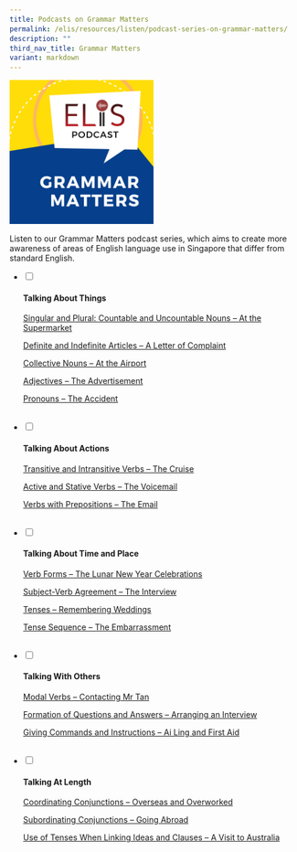```yaml
---
title: Podcasts on Grammar Matters
permalink: /elis/resources/listen/podcast-series-on-grammar-matters/
description: ""
third_nav_title: Grammar Matters
variant: markdown
---
```

<img src="/images/final-elis-series-podcast-artwork-2021-1.png" style="width:50%">
		 
Listen to our Grammar Matters podcast series, which aims to create more awareness of areas of English language use in Singapore that differ from standard English.


<ul class="jekyllcodex_accordion">
  <li>
    <input type="checkbox" id="accordion1">
    <label for="accordion1"><h4>   

Talking About Things</h4></label>
    <div><p><a href="/elis/resources/listen/singular-and-plural-countable-and-uncountable-nouns-at-the-supermarket">Singular and Plural: Countable and Uncountable Nouns – At the Supermarket</a></p>
			<p><a href="/elis/resources/listen/definite-and-indefinite-articles-a-letter-of-complaint"> Definite and Indefinite Articles – A Letter of Complaint</a></p>
			<p><a href="/elis/resources/listen/podcast-series-on-grammar-matters/collective-nouns-at-the-airport">Collective Nouns – At the Airport</a></p>
			<p><a href="/elis/resources/listen/podcast-series-on-grammar-matters/adjectives-the-advertisement">Adjectives – The Advertisement</a></p>
			<p><a href="/elis/resources/listen/podcast-series-on-grammar-matters/adjectives-the-advertisement">Pronouns – The Accident</a></p>
    </div>
	</li>  
	<li>
<input type="checkbox" id="accordion2">
    <label for="accordion2"><h4>   

Talking About Actions</h4></label>
    <div><p><a href="/elis/resources/listen/podcast-series-on-grammar-matters/transitive-and-intransitive-verbs/">Transitive and Intransitive Verbs – The Cruise</a></p>
			<p><a href="/elis/resources/listen/podcast-series/grammar-matters/active-and-stative-verbs-the-voicemail/"> Active and Stative Verbs – The Voicemail</a></p>
			<p><a href="/elis/resources/listen/podcast-series/grammar-matters/verbs-with-prepositions-the-email/">Verbs with Prepositions – The Email</a></p>
    </div>
	</li>  
	<li>
<input type="checkbox" id="accordion3">
    <label for="accordion3"><h4>   

Talking About Time and Place</h4></label>
    <div><p><a href="/elis/resources/listen/podcast-series/grammar-matters/verb-forms-lunar-new-year/">Verb Forms – The Lunar New Year Celebrations</a></p>
			<p><a href="/elis/resources/listen/podcast-series/grammar-matters/subject-verb-agreement-the-interview/"> Subject-Verb Agreement – The Interview</a></p>
			<p><a href="/elis/resources/listen/podcast-series/grammar-matters/tenses-remembering-weddings/">Tenses – Remembering Weddings</a></p>
			<p><a href="/elis/resources/listen/podcast-series/grammar-matters/tenses-sequence-the-embarrassment/">Tense Sequence – The Embarrassment</a></p>
    </div>
	</li>  
	<li>
<input type="checkbox" id="accordion4">
    <label for="accordion4"><h4>   

Talking With Others</h4></label>
    <div><p><a href="/elis/resources/listen/podcast-series/grammar-matters/modal-verbs-contacting-mr-tan/">Modal Verbs – Contacting Mr Tan</a></p>
			<p><a href="/elis/resources/listen/podcast-series/grammar-matters/formation-of-questions-and-answers-interview/">Formation of Questions and Answers – Arranging an Interview</a></p>
			<p><a href="/elis/resources/listen/podcast-series/grammar-matters/giving-commands-and-instructions/">Giving Commands and Instructions – Ai Ling and First Aid</a></p>
    </div>
	</li>  
	<li>
<input type="checkbox" id="accordion5">
    <label for="accordion5"><h4>   

Talking At Length</h4></label>
    <div><p><a href="/elis/resources/listen/podcast-series/grammar-matters/coordinating-conjunctions/">Coordinating Conjunctions – Overseas and Overworked</a></p>
<p><a href="/elis/resources/listen/subordinating-conjunctions/">Subordinating Conjunctions – Going Abroad</a></p>
<p><a href="/elis/resources/listen/use-of-tenses-when-linking-ideas-and-clauses/">Use of Tenses When Linking Ideas and Clauses – A Visit to Australia</a></p>
    </div>
	</li> </ul>